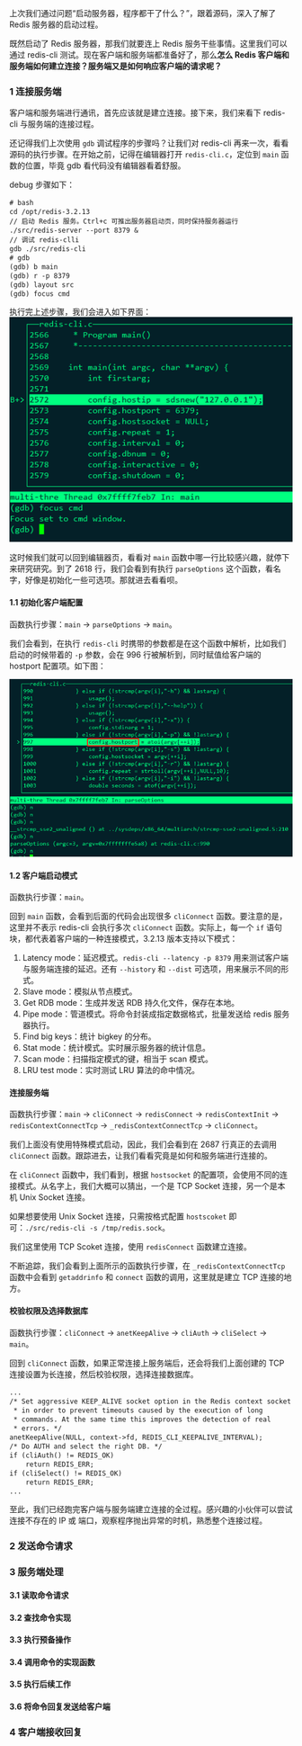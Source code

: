 上次我们通过问题“启动服务器，程序都干了什么？”，跟着源码，深入了解了 Redis 服务器的启动过程。

既然启动了 Redis 服务器，那我们就要连上 Redis 服务干些事情。这里我们可以通过 redis-cli 测试。现在客户端和服务端都准备好了，那么**怎么 Redis 客户端和服务端如何建立连接？服务端又是如何响应客户端的请求呢？**

### 1 连接服务端
客户端和服务端进行通讯，首先应该就是建立连接。接下来，我们来看下 redis-cli 与服务端的连接过程。

还记得我们上次使用 ```gdb``` 调试程序的步骤吗？让我们对 redis-cli 再来一次，看看源码的执行步骤。在开始之前，记得在编辑器打开 ```redis-cli.c```，定位到 ```main``` 函数的位置，毕竟 gdb 看代码没有编辑器看着舒服。

debug 步骤如下：
```
# bash
cd /opt/redis-3.2.13
// 启动 Redis 服务。Ctrl+c 可推出服务器启动页，同时保持服务器运行
./src/redis-server --port 8379 &
// 调试 redis-clli
gdb ./src/redis-cli
# gdb 
(gdb) b main
(gdb) r -p 8379
(gdb) layout src
(gdb) focus cmd
```

执行完上述步骤，我们会进入如下界面：
![图 1 - 进入 redis-cli main 函数](https://raw.githubusercontent.com/zibinli/blog/master/Redis/_v_images/20190604195940724_8956.png)

这时候我们就可以回到编辑器页，看看对 ```main``` 函数中哪一行比较感兴趣，就停下来研究研究。到了 2618 行，我们会看到有执行 ```parseOptions``` 这个函数，看名字，好像是初始化一些可选项。那就进去看看呗。

#### 1.1 初始化客户端配置
函数执行步骤：```main``` -> ```parseOptions``` -> ```main```。

我们会看到，在执行 ```redis-cli``` 时携带的参数都是在这个函数中解析，比如我们启动的时候带着的 ```-p``` 参数，会在 996 行被解析到，同时赋值给客户端的 hostport 配置项。如下图：

![图 2 - 启动 redis-cli 携带的 -p 参数被赋值给 hostport 配置项](https://raw.githubusercontent.com/zibinli/blog/master/Redis/_v_images/20190604200701003_6835.png)

#### 1.2 客户端启动模式
函数执行步骤：```main```。

回到 ```main``` 函数，会看到后面的代码会出现很多 ```cliConnect``` 函数。要注意的是，这里并不表示 redis-cli 会执行多次 ```cliConnect``` 函数。实际上，每一个 ```if``` 语句块，都代表着客户端的一种连接模式，3.2.13 版本支持以下模式：
1. Latency mode：延迟模式。```redis-cli --latency -p 8379``` 用来测试客户端与服务端连接的延迟。还有 ```--history``` 和 ```--dist``` 可选项，用来展示不同的形式。
2. Slave mode：模拟从节点模式。
3. Get RDB mode：生成并发送 RDB 持久化文件，保存在本地。
4. Pipe mode：管道模式。将命令封装成指定数据格式，批量发送给 redis 服务器执行。
5. Find big keys：统计 bigkey 的分布。
6. Stat mode：统计模式。实时展示服务器的统计信息。
7. Scan mode：扫描指定模式的键，相当于 scan 模式。
8. LRU test mode：实时测试 LRU 算法的命中情况。

#### 连接服务端
函数执行步骤：```main``` -> ```cliConnect``` -> ```redisConnect``` -> ```redisContextInit``` -> ```redisContextConnectTcp``` -> ```_redisContextConnectTcp``` ->  ```cliConnect```。

我们上面没有使用特殊模式启动，因此，我们会看到在 2687 行真正的去调用 ```cliConnect``` 函数。跟踪进去，让我们看看究竟是如何和服务端进行连接的。

在  ```cliConnect``` 函数中，我们看到，根据 ```hostsocket``` 的配置项，会使用不同的连接模式。从名字上，我们大概可以猜出，一个是 TCP Socket 连接，另一个是本机 Unix Socket 连接。

如果想要使用 Unix Socket 连接，只需按格式配置 ```hostscoket``` 即可：```./src/redis-cli -s /tmp/redis.sock```。

我们这里使用 TCP Scoket 连接，使用 ```redisConnect``` 函数建立连接。

不断追踪，我们会看到上面所示的函数执行步骤，在 ```_redisContextConnectTcp``` 函数中会看到 ```getaddrinfo``` 和 ```connect``` 函数的调用，这里就是建立 TCP 连接的地方。

#### 校验权限及选择数据库
函数执行步骤：```cliConnect``` -> ```anetKeepAlive``` -> ```cliAuth``` -> ```cliSelect``` -> ```main```。

回到  ```cliConnect``` 函数，如果正常连接上服务端后，还会将我们上面创建的 TCP 连接设置为长连接，然后校验权限，选择连接数据库。
```
...
/* Set aggressive KEEP_ALIVE socket option in the Redis context socket
 * in order to prevent timeouts caused by the execution of long
 * commands. At the same time this improves the detection of real
 * errors. */
anetKeepAlive(NULL, context->fd, REDIS_CLI_KEEPALIVE_INTERVAL);
/* Do AUTH and select the right DB. */
if (cliAuth() != REDIS_OK)
    return REDIS_ERR;
if (cliSelect() != REDIS_OK)
    return REDIS_ERR;
...
```

至此，我们已经跑完客户端与服务端建立连接的全过程。感兴趣的小伙伴可以尝试连接不存在的 IP 或 端口，观察程序抛出异常的时机，熟悉整个连接过程。

### 2 发送命令请求

### 3 服务端处理

#### 3.1 读取命令请求

#### 3.2 查找命令实现

#### 3.3 执行预备操作

#### 3.4 调用命令的实现函数

#### 3.5 执行后续工作

#### 3.6 将命令回复发送给客户端

### 4 客户端接收回复

